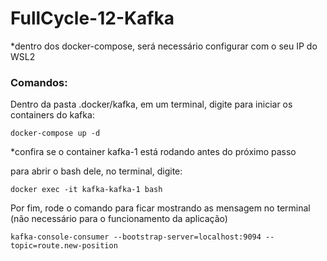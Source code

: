 # FullCycle-12-Kafka

<p>*dentro dos docker-compose, será necessário configurar com o seu IP do WSL2</p>
<p></p>
<h3>Comandos:</h3>

<p>Dentro da pasta .docker/kafka, em um terminal, digite para iniciar os containers do kafka:</p>

```
docker-compose up -d
```
<p>*confira se o container kafka-1 está rodando antes do próximo passo</p>
<p>para abrir o bash dele, no terminal, digite:</p>

```
docker exec -it kafka-kafka-1 bash
```
<p>Por fim, rode o comando para ficar mostrando as mensagem no terminal (não necessário para o funcionamento da aplicação)</p>

```
kafka-console-consumer --bootstrap-server=localhost:9094 --topic=route.new-position
```